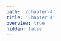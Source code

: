```yaml
---
path: '/chapter-4'
title: 'Chapter 4'
overview: true
hidden: false
---
```


<pages-in-this-section></pages-in-this-section>

<exercises-in-this-section></exercises-in-this-section>
